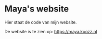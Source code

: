 # Maya's website

Hier staat de code van mijn website.

De website is te zien op: https://maya.koozz.nl
